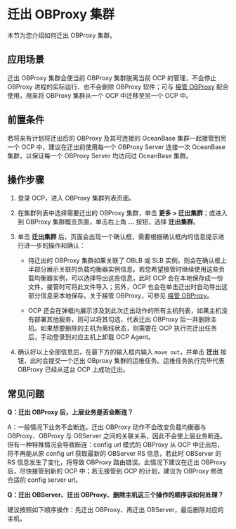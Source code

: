 # 迁出 OBProxy 集群

本节为您介绍如何迁出 OBProxy 集群。

## 应用场景

迁出 OBProxy 集群会使当前 OBProxy 集群脱离当前 OCP 的管理，不会停止 OBProxy 进程的实际运行、也不会删除 OBProxy 软件；可与 [接管 OBProxy](1260.takeover-the-obproxy.md) 配合使用，用来将 OBProxy 集群从一个 OCP 中迁移至另一个 OCP 中。

## 前置条件

若将来有计划将迁出后的 OBProxy 及其可连接的 OceanBase 集群一起接管到另一个 OCP 中，建议在迁出前使用每一个 OBProxy Server 连接一次 OceanBase 集群，以保证每一个 OBProxy Server 均访问过 OceanBase 集群。

## 操作步骤

1. 登录 OCP，进入 OBProxy 集群列表页面。

2. 在集群列表中选择需要迁出的 OBProxy 集群，单击 **更多 > 迁出集群**；或进入到 OBProxy 集群概览页面，单击右上角 **...** 按钮，选择 **迁出集群**。

3. 单击 **迁出集群** 后，页面会出现一个确认框，需要根据确认框内的信息提示进行进一步的操作和确认：

    * 待迁出的 OBProxy 集群如果关联了 OBLB 或 SLB 实例，则会在确认框上半部分展示关联的负载均衡器实例信息。若您希望接管时继续使用这些负载均衡器实例，可以选择导出这些信息，此时 OCP 会在本地保存成一份文件，接管时可将此文件导入；另外，OCP 也会在单击迁出时自动导出这部分信息至本地保存。关于接管 OBProxy，可参见 [接管 OBProxy](../800.obproxy-functions/400.manage-a-obproxy-server/200.take-over-an-obproxy.md)。

    * OCP 还会在弹框内展示涉及到此次迁出动作的所有主机列表，如果主机没有部署其他服务，则可以将其勾选，代表迁出 OBProxy 后一并删除主机。如果想要删除的主机为离线状态，则需要在 OCP 执行完迁出任务后，手动登录到对应主机上卸载 OCP Agent。

4. 确认好以上全部信息后，在最下方的输入框内输入 `move out`，并单击 **迁出** 按钮，此时会提交一个迁出 OBproxy 集群的运维任务。运维任务执行完毕代表 OBProxy 已经从这台 OCP 上成功迁出。

## 常见问题

**Q：迁出 OBProxy 后，上层业务是否会断连？**

A：一般情况下业务不会断连。迁出 OBProxy 动作不会改变负载均衡器与 OBProxy、OBProxy 与 OBServer 之间的关联关系，因此不会使上层业务断连。但有一种特殊情况会导致断连：config url 模式的 OBProxy 从 OCP 中迁出后，将不再能从原 config url 获取最新的 OBServer RS 信息，若此时 OBServer 的 RS 信息发生了变化，将导致 OBProxy 路由错误。此情况下建议在迁出 OBProxy 后，尽快接管到新的 OCP 中；若无接管到 OCP 的计划，建议为 OBProxy 修改合适的 config server url。

**Q：迁出 OBServer、迁出 OBProxy、删除主机这三个操作的顺序该如何处理？**

建议按照如下顺序操作：先迁出 OBProxy、再迁出 OBServer，最后删除对应的主机。
